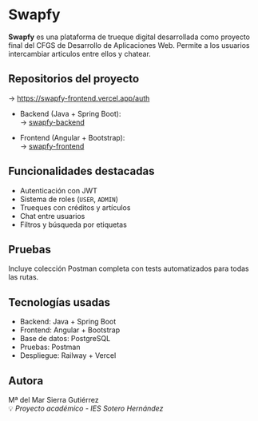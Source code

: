 # Swapfy

**Swapfy** es una plataforma de trueque digital desarrollada como proyecto final del CFGS de Desarrollo de Aplicaciones Web. Permite a los usuarios intercambiar articulos entre ellos y chatear.
## Repositorios del proyecto

-> https://swapfy-frontend.vercel.app/auth


- Backend (Java + Spring Boot):  
  -> [swapfy-backend](https://github.com/MarSierraG/swapfy-backend)

- Frontend (Angular + Bootstrap):  
  -> [swapfy-frontend](https://github.com/MarSierraG/swapfy-frontend)

## Funcionalidades destacadas

- Autenticación con JWT
- Sistema de roles (`USER`, `ADMIN`)
- Trueques con créditos y artículos
- Chat entre usuarios
- Filtros y búsqueda por etiquetas

## Pruebas

Incluye colección Postman completa con tests automatizados para todas las rutas.

## Tecnologías usadas

- Backend: Java + Spring Boot
- Frontend: Angular + Bootstrap
- Base de datos: PostgreSQL
- Pruebas: Postman
- Despliegue: Railway + Vercel

## Autora

Mª del Mar Sierra Gutiérrez  
💡 *Proyecto académico - IES Sotero Hernández*
